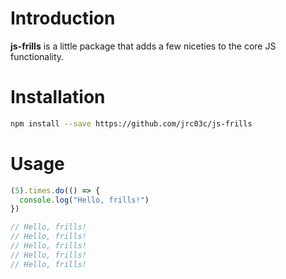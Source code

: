 # Introduction

**js-frills** is a little package that adds a few niceties to the core JS functionality.

# Installation

```bash
npm install --save https://github.com/jrc03c/js-frills
```

# Usage

```js
(5).times.do(() => {
  console.log("Hello, frills!")
})

// Hello, frills!
// Hello, frills!
// Hello, frills!
// Hello, frills!
// Hello, frills!
```
